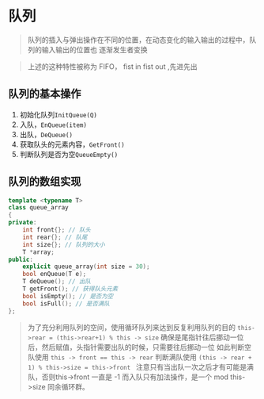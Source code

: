 # 队列

> 队列的插入与弹出操作在不同的位置，在动态变化的输入输出的过程中，队列的输入输出的位置也
> 逐渐发生者变换

> 上述的这种特性被称为 FIFO， fist in fist out ,先进先出

## 队列的基本操作

1. 初始化队列`InitQueue(Q)`
2. 入队，`EnQueue(item)`
3. 出队，`DeQueue()`
4. 获取队头的元素内容，`GetFront()`
5. 判断队列是否为空`QueueEmpty()`

## 队列的数组实现

```c++
template <typename T>
class queue_array
{
private:
    int front{}; // 队头
    int rear{}; // 队尾
    int size{}; // 队列的大小
    T *array;
public:
    explicit queue_array(int size = 30);
    bool enQueue(T e);
    T deQueue(); // 出队
    T getFront(); // 获得队头元素
    bool isEmpty(); // 是否为空
    bool isFull(); // 是否满队
};
```

> 为了充分利用队列的空间，使用循环队列来达到反复利用队列的目的
> `this->rear = (this->rear+1) % this -> size` 
> 确保是尾指针往后挪动一位后，然后赋值，头指针需要出队的时候，只需要往后挪动一位
> 如此判断空队使用 `this -> front == this -> rear`
> 判断满队使用 `(this -> rear + 1) % this->size = this->front `
> 注意只有当出队一次之后才有可能是满队，否则this->front 一直是 -1
> 而入队只有加法操作，是一个 mod this->size 同余循环群。
